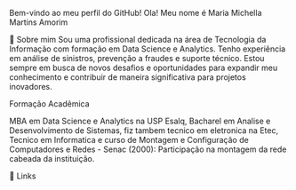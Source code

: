Bem-vindo ao meu perfil do GitHub!
Ola! Meu nome é Maria Michella Martins Amorim

🚀 Sobre mim
Sou uma profissional dedicada na área de Tecnologia da Informação com formação em Data Science e Analytics. Tenho experiência em análise de sinistros, prevenção a fraudes e suporte técnico. Estou sempre em busca de novos desafios e oportunidades para expandir meu conhecimento e contribuir de maneira significativa para projetos inovadores.

Formação Acadêmica

MBA em Data Science e Analytics na USP Esalq, Bacharel em Analise e Desenvolvimento de Sistemas, fiz tambem tecnico em eletronica na Etec, Tecnico em Informatica e curso de Montagem e Configuração de Computadores e Redes - Senac (2000): Participação na montagem da rede cabeada da instituição.

🔗 Links
